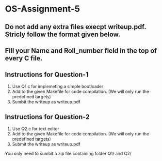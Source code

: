 # OS-Assignment-5

## Do not add any extra files execpt writeup.pdf. Stricly follow the format given below.

## Fill your Name and Roll_number field in the top of every C file.

## Instructions for Question-1
1. Use Q1.c for implemeting a simple bootloader
3. Add to the given Makefile for code compilation. (We will only run the predefined targets)
4. Sumbit the writeup as writeup.pdf


## Instructions for Question-2
1. Use Q2.c for text editor
3. Add to the given Makefile for code compilation. (We will only run the predefined targets)
4. Submit the writeup as writeup.pdf 


You only need to sumbit a zip file containing folder Q1/ and Q2/
